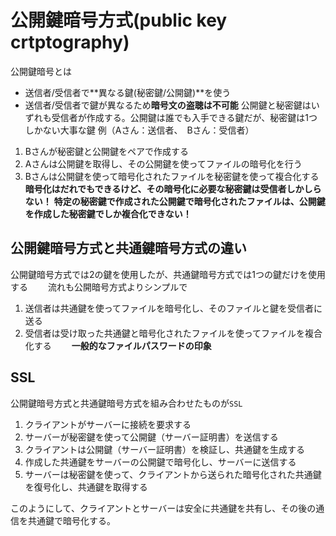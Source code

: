# 公開鍵暗号方式(public key crtptography)
公開鍵暗号とは
* 送信者/受信者で**異なる鍵(秘密鍵/公開鍵)**を使う
* 送信者/受信者で鍵が異なるため**暗号文の盗聴は不可能**
公開鍵と秘密鍵はいずれも受信者が作成する。公開鍵は誰でも入手できる鍵だが、秘密鍵は1つしかない大事な鍵
例（Aさん：送信者、　Bさん：受信者）　　
1. Bさんが秘密鍵と公開鍵をペアで作成する　　
2. Aさんは公開鍵を取得し、その公開鍵を使ってファイルの暗号化を行う　　
3. Bさんは公開鍵を使って暗号化されたファイルを秘密鍵を使って複合化する　　
**暗号化はだれでもできるけど、その暗号化に必要な秘密鍵は受信者しかしらない！**
**特定の秘密鍵で作成された公開鍵で暗号化されたファイルは、公開鍵を作成した秘密鍵でしか複合化できない！**

## 公開鍵暗号方式と共通鍵暗号方式の違い
公開鍵暗号方式では2の鍵を使用したが、共通鍵暗号方式では1つの鍵だけを使用する　　
流れも公開暗号方式よりシンプルで  
1. 送信者は共通鍵を使ってファイルを暗号化し、そのファイルと鍵を受信者に送る　　
2. 受信者は受け取った共通鍵と暗号化されたファイルを使ってファイルを複合化する　　
**一般的なファイルパスワードの印象**


## SSL
公開鍵暗号方式と共通鍵暗号方式を組み合わせたものが`SSL`

1. クライアントがサーバーに接続を要求する
2. サーバーが秘密鍵を使って公開鍵（サーバー証明書）を送信する
3. クライアントは公開鍵（サーバー証明書）を検証し、共通鍵を生成する
4. 作成した共通鍵をサーバーの公開鍵で暗号化し、サーバーに送信する
5. サーバーは秘密鍵を使って、クライアントから送られた暗号化された共通鍵を復号化し、共通鍵を取得する

このようにして、クライアントとサーバーは安全に共通鍵を共有し、その後の通信を共通鍵で暗号化する。

